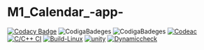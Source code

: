 # M1_Calendar_-app-
[![Codacy Badge](https://app.codacy.com/project/badge/Grade/9e61427b7806464688b5e243a3c8c142)](https://www.codacy.com/gh/sameerganvir/M1_Calendar_-app-/dashboard?utm_source=github.com&amp;utm_medium=referral&amp;utm_content=sameerganvir/M1_Calendar_-app-&amp;utm_campaign=Badge_Grade)
![CodigaBadeges](https://api.codiga.io/project/31275/score/svg)
![CodigaBadeges](https://api.codiga.io/project/31275/status/svg)
[![Codeac](https://static.codeac.io/badges/2-456339137.svg "Codeac")](https://app.codeac.io/github/sameerganvir/M1_Calendar_-app)
[![C/C++ CI](https://github.com/sameerganvir/M1_Calendar_-app/actions/workflows/c-cpp.yml/badge.svg)](https://github.com/sameerganvir/M1_Calendar_-app/actions/workflows/c-cpp.yml)
[![Build-Linux](https://github.com/sameerganvir/M1_Calendar_-app/actions/workflows/Build-Linux.yml/badge.svg)](https://github.com/sameerganvir/M1_Calendar_-app/actions/workflows/Build-Linux.yml)
[![unity](https://github.com/sameerganvir/M1_Calendar_-app/actions/workflows/unity.yml/badge.svg)](https://github.com/sameerganvir/M1_Calendar_-app/actions/workflows/unity.yml)
[![Dynamiccheck](https://github.com/sameerganvir/M1_Calendar_-app/actions/workflows/Dynamic-check.yml/badge.svg)](https://github.com/sameerganvir/M1_Calendar_-app/actions/workflows/Dynamic-check.yml)
